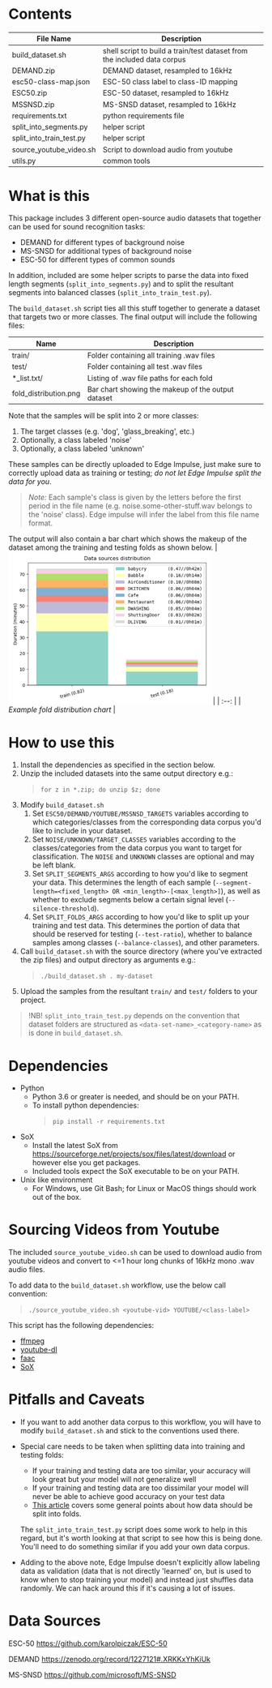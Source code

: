# Contents
| File Name | Description |
| --- | --- |
| build_dataset.sh         | shell script to build a train/test dataset from the included data corpus |
| DEMAND.zip               | DEMAND dataset, resampled to 16kHz |
| esc50-class-map.json     | ESC-50 class label to class-ID mapping |
| ESC50.zip                | ESC-50 dataset, resampled to 16kHz |
| MSSNSD.zip               | MS-SNSD dataset, resampled to 16kHz |
| requirements.txt         | python requirements file |
| split_into_segments.py   | helper script |
| split_into_train_test.py | helper script |
| source_youtube_video.sh  | Script to download audio from youtube |
| utils.py                 | common tools |

# What is this
This package includes 3 different open-source audio datasets that together can
be used for sound recognition tasks:

* DEMAND for different types of background noise
* MS-SNSD for additional types of background noise
* ESC-50 for different types of common sounds

In addition, included are some helper scripts to parse the data into fixed
length segments (`split_into_segments.py`) and to split the resultant segments
into balanced classes (`split_into_train_test.py`). 

The `build_dataset.sh` script ties all this stuff together to generate a dataset that
targets two or more classes. The final output will include the
following files:

| Name | Description |
| --- | --- |
| train/        | Folder containing all training .wav files |
| test/         | Folder containing all test .wav files |
| *_list.txt/   | Listing of .wav file paths for each fold |
| fold_distribution.png | Bar chart showing the makeup of the output dataset |

Note that the samples will be split into 2 or more classes:

1. The target classes (e.g. 'dog', 'glass_breaking', etc.)
2. Optionally, a class labeled 'noise'
3. Optionally, a class labeled 'unknown'

These samples can be directly uploaded to Edge Impulse, just make sure to correctly upload data as training or testing; *do not let Edge Impulse split the data for you*.
> *Note:* Each sample's class is given by the letters before the first period in the file name (e.g. noise.some-other-stuff.wav belongs to the 'noise' class). Edge impulse will infer the label from this file name format.

The output will also contain a bar chart which shows the makeup of the dataset among the training and testing folds as shown below.
| ![bar charts](assets/fold_distribution.png) |
| :--: |
| *Example fold distribution chart* |

# How to use this
1. Install the dependencies as specified in the section below.
2. Unzip the included datasets into the same output directory e.g.:
   > `for z in *.zip; do unzip $z; done`
3. Modify `build_dataset.sh` 
   1. Set `ESC50/DEMAND/YOUTUBE/MSSNSD_TARGETS` variables according to which
      categories/classes from the corresponding data corpus you'd like to
      include in your dataset.
   2. Set `NOISE/UNKNOWN/TARGET_CLASSES` variables according to the
      classes/categories from the data corpus you want to target for
      classification. The `NOISE` and `UNKNOWN` classes are optional and may be
      left blank.
   3. Set `SPLIT_SEGMENTS_ARGS` according to how you'd like to segment your
      data. This determines the length of each sample
      (`--segment-length=<fixed_length> OR <min_length>-[<max_length>]`), as
      well as whether to exclude segments below a certain signal level
      (`--silence-threshold`).
   4. Set `SPLIT_FOLDS_ARGS` according to how you'd like to split up your
      training and test data. This determines the portion of data that should be
      reserved for testing (`--test-ratio`), whether to balance samples among
      classes (`--balance-classes`), and other parameters.
4. Call `build_dataset.sh` with the source directory (where you've extracted the
   zip files) and output directory as arguments e.g.:
   > `./build_dataset.sh . my-dataset`
5. Upload the samples from the resultant `train/` and `test/` folders to your
   project.

> !NB! `split_into_train_test.py` depends on the convention that dataset
> folders are structured as `<data-set-name>_<category-name>` as is done in
> `build_dataset.sh`.

# Dependencies
* Python
  * Python 3.6 or greater is needed, and should be on your PATH.
  * To install python dependencies: 
    > `pip install -r requirements.txt`
* SoX
  * Install the latest SoX from
    https://sourceforge.net/projects/sox/files/latest/download or however else
    you get packages.
  * Included tools expect the SoX executable to be on your PATH.
* Unix like environment
  * For Windows, use Git Bash; for Linux or MacOS things should work out of the
    box.

# Sourcing Videos from Youtube
The included `source_youtube_video.sh` can be used to download audio from
youtube videos and convert to <=1 hour long chunks of 16kHz mono .wav audio files.

To add data to the `build_dataset.sh` workflow, use the below call convention:

> `./source_youtube_video.sh <youtube-vid> YOUTUBE/<class-label>`

This script has the following dependencies:
* [ffmpeg](https://ffmpeg.org/download.html)
* [youtube-dl](http://ytdl-org.github.io/youtube-dl/download.html)
* [faac](http://faac.sourceforge.net/)
* [SoX](https://sourceforge.net/projects/sox/files/latest/download)

# Pitfalls and Caveats
* If you want to add another data corpus to this workflow, you will have to
  modify `build_dataset.sh` and stick to the conventions used there.
* Special care needs to be taken when splitting data into training and testing folds:

    * If your training and testing data are too similar, your accuracy will look great but your model will not generalize well
    * If your training and testing data are too dissimilar your model will never be able to achieve good accuracy on your test data
    * [This article](https://towardsdatascience.com/train-validation-and-test-sets-72cb40cba9e7) covers some general points about how data should be split into folds.
  
  The `split_into_train_test.py` script does some work to help in this regard,
  but it's worth looking at that script to see how this is being done. You'll
  need to do something similar if you add your own data corpus.

* Adding to the above note, Edge Impulse doesn't explicitly allow labeling data
  as validation (data that is not directly 'learned' on, but is used to know
  when to stop training your model) and instead just shuffles data randomly. We
  can hack around this if it's causing a lot of issues.

# Data Sources
ESC-50
https://github.com/karolpiczak/ESC-50

DEMAND
https://zenodo.org/record/1227121#.XRKKxYhKiUk

MS-SNSD
https://github.com/microsoft/MS-SNSD
